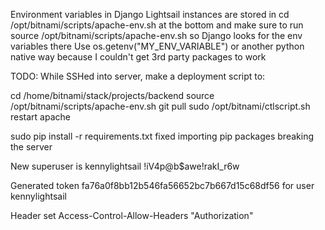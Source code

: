 Environment variables in Django Lightsail instances are stored in 
cd /opt/bitnami/scripts/apache-env.sh at the bottom and make sure to run
source /opt/bitnami/scripts/apache-env.sh so Django looks for the env variables
there
Use os.getenv("MY_ENV_VARIABLE") or another python native way because I couldn't
get 3rd party packages to work

TODO:
While SSHed into server, make a deployment script to:

cd /home/bitnami/stack/projects/backend
source /opt/bitnami/scripts/apache-env.sh
git pull
sudo /opt/bitnami/ctlscript.sh restart apache

sudo pip install -r requirements.txt fixed importing pip packages breaking the server


New superuser is kennylightsail
!iV4p@b$awe!rakI_r6w

Generated token fa76a0f8bb12b546fa56652bc7b667d15c68df56 for user kennylightsail


<IfModule mod_headers.c>
Header set Access-Control-Allow-Headers "Authorization"
    </IfModule>